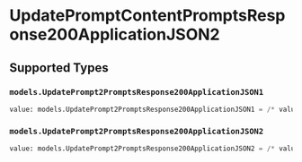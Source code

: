 # UpdatePromptContentPromptsResponse200ApplicationJSON2


## Supported Types

### `models.UpdatePrompt2PromptsResponse200ApplicationJSON1`

```python
value: models.UpdatePrompt2PromptsResponse200ApplicationJSON1 = /* values here */
```

### `models.UpdatePrompt2PromptsResponse200ApplicationJSON2`

```python
value: models.UpdatePrompt2PromptsResponse200ApplicationJSON2 = /* values here */
```

